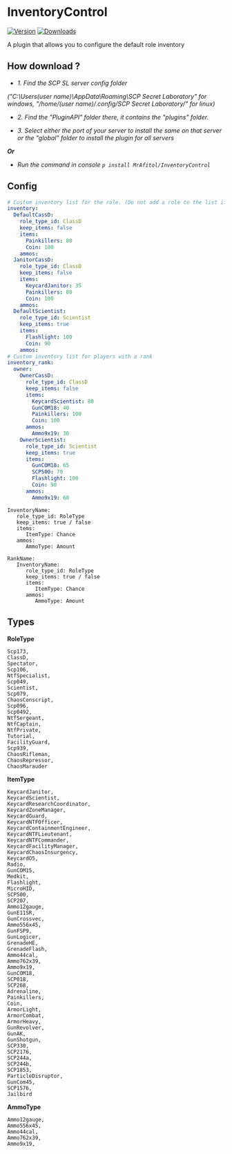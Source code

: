 # InventoryControl
[![Version](https://img.shields.io/github/v/release/MrAfitol/InventoryControl?sort=semver&style=flat-square&color=blue&label=Version)](https://github.com/MrAfitol/InventoryControl/releases)
[![Downloads](https://img.shields.io/github/downloads/MrAfitol/InventoryControl/total?style=flat-square&color=yellow&label=Downloads)](https://github.com/MrAfitol/InventoryControl/releases)

A plugin that allows you to configure the default role inventory

## How download ?
   - *1. Find the SCP SL server config folder*
   
   *("C:\Users\(user name)\AppData\Roaming\SCP Secret Laboratory\" for windows, "/home/(user name)/.config/SCP Secret Laboratory/" for linux)*
  
   - *2. Find the "PluginAPI" folder there, it contains the "plugins" folder.*
  
   - *3. Select either the port of your server to install the same on that server or the "global" folder to install the plugin for all servers*
  
  ***Or***
  
   - *Run the command in console `p install MrAfitol/InventoryControl`*

## Config

```yml
# Custom inventory list for the role. (Do not add a role to the list if you want to leave the role as a regular inventory)
inventory:
  DefaultCassD:
    role_type_id: ClassD
    keep_items: false
    items:
      Painkillers: 80
      Coin: 100
    ammos: 
  JanitorCassD:
    role_type_id: ClassD
    keep_items: false
    items:
      KeycardJanitor: 35
      Painkillers: 80
      Coin: 100
    ammos: 
  DefaultScientist:
    role_type_id: Scientist
    keep_items: true
    items:
      Flashlight: 100
      Coin: 90
    ammos: 
# Custom inventory list for players with a rank
inventory_rank:
  owner:
    OwnerCassD:
      role_type_id: ClassD
      keep_items: false
      items:
        KeycardScientist: 80
        GunCOM18: 40
        Painkillers: 100
        Coin: 100
      ammos:
        Ammo9x19: 30
    OwnerScientist:
      role_type_id: Scientist
      keep_items: true
      items:
        GunCOM18: 65
        SCP500: 70
        Flashlight: 100
        Coin: 90
      ammos:
        Ammo9x19: 60
```


```
InventoryName:
   role_type_id: RoleType
   keep_items: true / false
   items:
      ItemType: Chance
   ammos:
      AmmoType: Amount
```

```
RankName:
   InventoryName:
      role_type_id: RoleType
      keep_items: true / false
      items:
         ItemType: Chance
      ammos:
         AmmoType: Amount
```

## Types

**RoleType**
```
Scp173,
ClassD,
Spectator,
Scp106,
NtfSpecialist,
Scp049,
Scientist,
Scp079,
ChaosConscript,
Scp096,
Scp0492,
NtfSergeant,
NtfCaptain,
NtfPrivate,
Tutorial,
FacilityGuard,
Scp939,
ChaosRifleman,
ChaosRepressor,
ChaosMarauder
```

**ItemType**
```
KeycardJanitor,
KeycardScientist,
KeycardResearchCoordinator,
KeycardZoneManager,
KeycardGuard,
KeycardNTFOfficer,
KeycardContainmentEngineer,
KeycardNTFLieutenant,
KeycardNTFCommander,
KeycardFacilityManager,
KeycardChaosInsurgency,
KeycardO5,
Radio,
GunCOM15,
Medkit,
Flashlight,
MicroHID,
SCP500,
SCP207,
Ammo12gauge,
GunE11SR,
GunCrossvec,
Ammo556x45,
GunFSP9,
GunLogicer,
GrenadeHE,
GrenadeFlash,
Ammo44cal,
Ammo762x39,
Ammo9x19,
GunCOM18,
SCP018,
SCP268,
Adrenaline,
Painkillers,
Coin,
ArmorLight,
ArmorCombat,
ArmorHeavy,
GunRevolver,
GunAK,
GunShotgun,
SCP330,
SCP2176,
SCP244a,
SCP244b,
SCP1853,
ParticleDisruptor,
GunCom45,
SCP1576,
Jailbird
```

**AmmoType**
```
Ammo12gauge,
Ammo556x45,
Ammo44cal,
Ammo762x39,
Ammo9x19,
```
